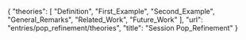 {
    "theories": [
        "Definition",
        "First_Example",
        "Second_Example",
        "General_Remarks",
        "Related_Work",
        "Future_Work"
    ],
    "url": "entries/pop_refinement/theories",
    "title": "Session Pop_Refinement"
}